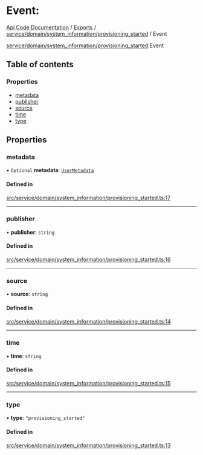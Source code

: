 # Event: 
 
[Api Code Documentation](../README.md) / [Exports](../modules.md) / [service/domain/system\_information/provisioning\_started](../modules/service_domain_system_information_provisioning_started.md) / Event

[service/domain/system\_information/provisioning\_started](../modules/service_domain_system_information_provisioning_started.md).Event

## Table of contents

### Properties

- [metadata](service_domain_system_information_provisioning_started.Event.md#metadata)
- [publisher](service_domain_system_information_provisioning_started.Event.md#publisher)
- [source](service_domain_system_information_provisioning_started.Event.md#source)
- [time](service_domain_system_information_provisioning_started.Event.md#time)
- [type](service_domain_system_information_provisioning_started.Event.md#type)

## Properties

### metadata

• `Optional` **metadata**: [`UserMetadata`](../modules/service_domain_metadata.md#usermetadata)

#### Defined in

[src/service/domain/system_information/provisioning_started.ts:17](https://github.com/openkfw/TruBudget/blob/e3c318d/api/src/service/domain/system_information/provisioning_started.ts#L17)

___

### publisher

• **publisher**: `string`

#### Defined in

[src/service/domain/system_information/provisioning_started.ts:16](https://github.com/openkfw/TruBudget/blob/e3c318d/api/src/service/domain/system_information/provisioning_started.ts#L16)

___

### source

• **source**: `string`

#### Defined in

[src/service/domain/system_information/provisioning_started.ts:14](https://github.com/openkfw/TruBudget/blob/e3c318d/api/src/service/domain/system_information/provisioning_started.ts#L14)

___

### time

• **time**: `string`

#### Defined in

[src/service/domain/system_information/provisioning_started.ts:15](https://github.com/openkfw/TruBudget/blob/e3c318d/api/src/service/domain/system_information/provisioning_started.ts#L15)

___

### type

• **type**: ``"provisioning_started"``

#### Defined in

[src/service/domain/system_information/provisioning_started.ts:13](https://github.com/openkfw/TruBudget/blob/e3c318d/api/src/service/domain/system_information/provisioning_started.ts#L13)
